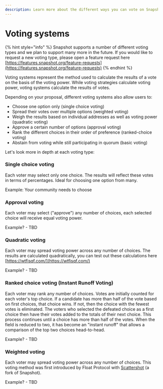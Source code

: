 ```yaml
---
description: Learn more about the different ways you can vote on Snapshot
---
```


# Voting systems

{% hint style="info" %}
Snapshot supports a number of different voting types and we plan to support many more in the future. If you would like to request a new voting type, please open a feature request here [https://features.snapshot.org/feature-requests](https://features.snapshot.org/feature-requests)
{% endhint %}

Voting systems represent the method used to calculate the results of a vote on the basis of the voting power. While voting strategies calculate voting power, voting systems calculate the results of votes.

Depending on your proposal, different voting systems also allow users to:&#x20;

* Choose one option only (single choice voting)&#x20;
* Spread their votes over multiple options (weighted voting)&#x20;
* Weigh the results based on individual addresses as well as voting power (quadratic voting)&#x20;
* Approve a certain number of options (approval voting)&#x20;
* Rank the different choices in their order of preference (ranked-choice voting)&#x20;
* Abstain from voting while still participating in quorum (basic voting)

Let's look more in depth at each voting type:

### Single choice voting

Each voter may select only one choice. The results will reflect these votes in terms of percentages. Ideal for choosing one option from many.

Example: Your community needs to choose&#x20;

### Approval voting

Each voter may select ("approve") any number of choices, each selected choice will receive equal voting power.

Example? - TBD

### Quadratic voting

Each voter may spread voting power across any number of choices. The results are calculated quadratically, you can test out these calculations here [https://wtfisqf.com/](https://wtfisqf.com/)

Example? - TBD

### Ranked choice voting (Instant Runoff Voting)

Each voter may rank any number of choices. Votes are initially counted for each voter's top choice. If a candidate has more than half of the vote based on first choices, that choice wins. If not, then the choice with the fewest votes is eliminated. The voters who selected the defeated choice as a first choice then have their votes added to the totals of their next choice. This process continues until a choice has more than half of the votes. When the field is reduced to two, it has become an "instant runoff" that allows a comparison of the top two choices head-to-head.

Example? - TBD

### Weighted voting

Each voter may spread voting power across any number of choices. This voting method was first introduced by Float Protocol with [Scattershot](https://github.com/FloatProtocol/scattershot) (a fork of Snapshot).

Example? - TBD
